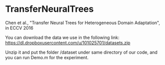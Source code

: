# TransferNeuralTrees
Chen et al., "Transfer Neural Trees for Heterogeneous Domain Adaptation", in ECCV 2016

You can download the data we use in the following link:
https://dl.dropboxusercontent.com/u/101025701/datasets.zip

Unzip it and put the folder /dataset under same directory of our code, and you can run Demo.m for the experiment.

